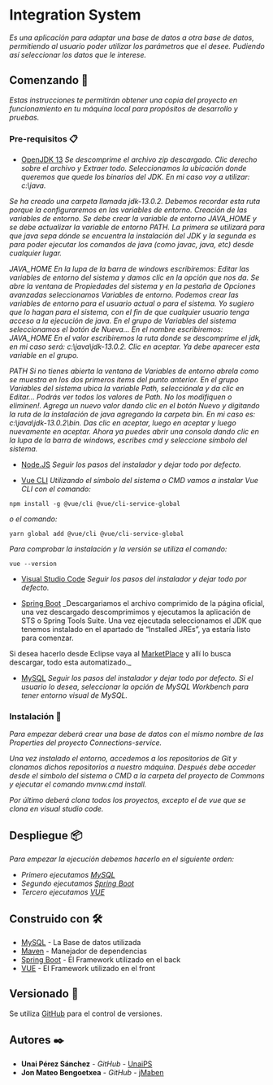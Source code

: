 # Integration System

_Es una aplicación para adaptar una base de datos a otra base de datos, permitiendo al usuario poder utilizar los parámetros que el desee. Pudiendo así seleccionar los datos que le interese._

## Comenzando 🚀

_Estas instrucciones te permitirán obtener una copia del proyecto en funcionamiento en tu máquina local para propósitos de desarrollo y pruebas._

### Pre-requisitos 📋

* [OpenJDK 13](https://openjdk.java.net/projects/jdk/13/) 
_Se descomprime el archivo zip descargado.
Clic derecho sobre el archivo y Extraer todo.
Seleccionamos la ubicación donde queremos que quede los binarios del JDK. En mi caso voy a utilizar: c:\\java._

_Se ha creado una carpeta llamada jdk-13.0.2. Debemos recordar esta ruta porque la configuraremos en las variables de entorno.
Creación de las variables de entorno.
Se debe crear la variable de entorno JAVA\_HOME y se debe actualizar la variable de entorno PATH. La primera se utilizará para que java sepa dónde se encuentra la instalación del JDK y la segunda es para poder ejecutar los comandos de java (como javac, java, etc) desde cualquier lugar._

_*JAVA_HOME*
En la lupa de la barra de windows escribiremos: Editar las variables de entorno del sistema y damos clic en la opción que nos da.
Se abre la ventana de Propiedades del sistema y en la pestaña de Opciones avanzadas seleccionamos Variables de entorno.
Podemos crear las variables de entorno para el usuario actual o para el sistema. Yo sugiero que lo hagan para el sistema, con el fin de que cualquier usuario tenga acceso a la ejecución de java.
En el grupo de Variables del sistema seleccionamos el botón de Nueva...
En el nombre escribiremos: JAVA\_HOME
En el valor escribiremos la ruta donde se descomprime el jdk, en mi caso será: c:\\java\\jdk-13.0.2.
Clic en aceptar. Ya debe aparecer esta variable en el grupo._

_*PATH*
Si no tienes abierta la ventana de Variables de entorno abrela como se muestra en los dos primeros items del punto anterior.
En el grupo Variables del sistema ubica la variable Path, selecciónala y da clic en Editar...
Podrás ver todos los valores de Path. No los modifiquen o eliminen!.
Agrega un nuevo valor dando clic en el botón Nuevo y digitando la ruta de la instalación de java agregando la carpeta bin. En mi caso es: c:\\java\\jdk-13.0.2\\bin.
Das clic en aceptar, luego en aceptar y luego nuevamente en aceptar.
Ahora ya puedes abrir una consola dando clic en la lupa de la barra de windows, escribes cmd y seleccione símbolo del sistema._

* [Node.JS](https://nodejs.org/es/) 
_Seguir los pasos del instalador y dejar todo por defecto._

* [Vue CLI](https://cli.vuejs.org/guide/installation.html) 
_Utilizando el símbolo del sistema o CMD vamos a instalar Vue CLI con el comando:_
```
npm install -g @vue/cli @vue/cli-service-global
```
_o el comando:_ 
```
yarn global add @vue/cli @vue/cli-service-global
```
_Para comprobar la instalación y la versión se utiliza el comando:_
```
vue --version
```
* [Visual Studio Code](https://code.visualstudio.com/download)
_Seguir los pasos del instalador y dejar todo por defecto._

* [Spring Boot](https://spring.io/tools) 
_Descargariamos el archivo comprimido de la página oficial, una vez descargado descomprimimos y ejecutamos la aplicación de STS o Spring Tools Suite. Una vez ejecutada seleccionamos el JDK que tenemos instalado en el apartado de “Installed JREs”, ya estaría listo para comenzar.

Si desea hacerlo desde Eclipse vaya al [MarketPlace](https://www.eclipse.org/community/eclipse_newsletter/2018/february/springboot.php) y allí lo busca descargar, todo esta automatizado._

* [MySQL](https://www.mysql.com/downloads/) 
_Seguir los pasos del instalador y dejar todo por defecto. Si el usuario lo desea, seleccionar la opción de MySQL Workbench para tener entorno visual de MySQL._

### Instalación 🔧

_Para empezar deberá crear una base de datos con el mismo nombre de las *Properties* del proyecto Connections-service._

_Una vez instalado el entorno, accedemos a los repositorios de Git y clonamos dichos repositorios a nuestro máquina. Después debe acceder desde el símbolo del sistema o CMD a la carpeta del proyecto de Commons y ejecutar el comando mvnw.cmd install._

_Por último deberá  clona todos los proyectos, excepto el de vue que se clona en visual studio code._

## Despliegue 📦

_Para empezar la ejecución debemos hacerlo en el siguiente orden:_
* _Primero ejecutamos [MySQL](https://www.mysql.com/)_
* _Segundo ejecutamos [Spring Boot](https://spring.io/)_
* _Tercero ejecutamos [VUE](https://vuejs.org/)_

## Construido con 🛠️

* [MySQL](https://www.mysql.com/) - La Base de datos utilizada
* [Maven](https://maven.apache.org/) - Manejador de dependencias
* [Spring Boot](https://spring.io/) - El Framework utilizado en el back
* [VUE](https://vuejs.org/) - El Framework utilizado en el front

## Versionado 📌
Se utiliza [GitHub](https://github.com)  para el control de versiones.


## Autores ✒️

* **Unai Pérez Sánchez** - *GitHub* - [UnaiPS](https://github.com/UnaiPS)
* **Jon Mateo Bengoetxea** - *GitHub* - [jMaben](https://github.com/jMaben)
